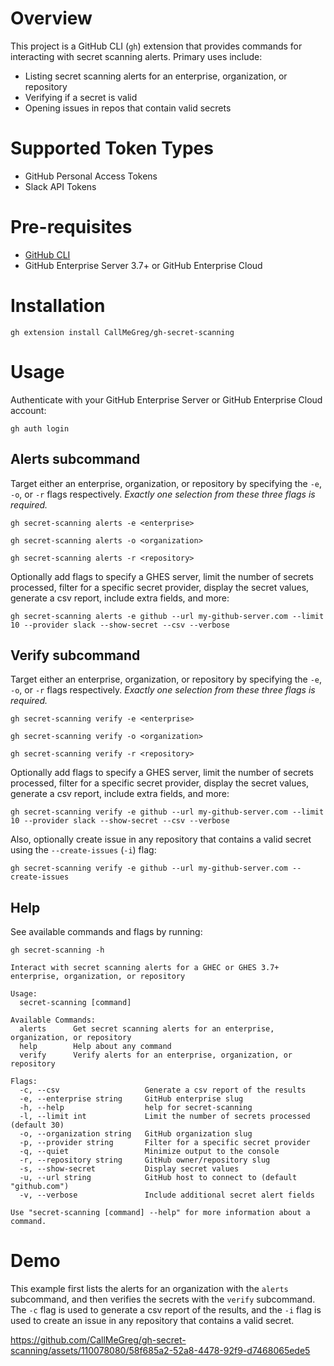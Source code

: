 # Overview
This project is a GitHub CLI (`gh`) extension that provides commands for interacting with secret scanning alerts. Primary uses include:
- Listing secret scanning alerts for an enterprise, organization, or repository
- Verifying if a secret is valid
- Opening issues in repos that contain valid secrets

# Supported Token Types
- GitHub Personal Access Tokens
- Slack API Tokens

# Pre-requisites
- [GitHub CLI](https://github.com/cli/cli#installation)
- GitHub Enterprise Server 3.7+ or GitHub Enterprise Cloud

# Installation
```
gh extension install CallMeGreg/gh-secret-scanning
```

# Usage
Authenticate with your GitHub Enterprise Server or GitHub Enterprise Cloud account:
```
gh auth login
```

## Alerts subcommand
Target either an enterprise, organization, or repository by specifying the `-e`, `-o`, or `-r` flags respectively. _Exactly one selection from these three flags is required._

```
gh secret-scanning alerts -e <enterprise>
```

```
gh secret-scanning alerts -o <organization>
```

```
gh secret-scanning alerts -r <repository>
```

Optionally add flags to specify a GHES server, limit the number of secrets processed, filter for a specific secret provider, display the secret values, generate a csv report, include extra fields, and more:
```
gh secret-scanning alerts -e github --url my-github-server.com --limit 10 --provider slack --show-secret --csv --verbose
```

## Verify subcommand
Target either an enterprise, organization, or repository by specifying the `-e`, `-o`, or `-r` flags respectively. _Exactly one selection from these three flags is required._

```
gh secret-scanning verify -e <enterprise>
```

```
gh secret-scanning verify -o <organization>
```

```
gh secret-scanning verify -r <repository>
```

Optionally add flags to specify a GHES server, limit the number of secrets processed, filter for a specific secret provider, display the secret values, generate a csv report, include extra fields, and more:
```
gh secret-scanning verify -e github --url my-github-server.com --limit 10 --provider slack --show-secret --csv --verbose
```

Also, optionally create issue in any repository that contains a valid secret using the `--create-issues` (`-i`) flag:
```
gh secret-scanning verify -e github --url my-github-server.com --create-issues
```


## Help
See available commands and flags by running:
```
gh secret-scanning -h
```

```
Interact with secret scanning alerts for a GHEC or GHES 3.7+ enterprise, organization, or repository

Usage:
  secret-scanning [command]

Available Commands:
  alerts      Get secret scanning alerts for an enterprise, organization, or repository
  help        Help about any command
  verify      Verify alerts for an enterprise, organization, or repository

Flags:
  -c, --csv                   Generate a csv report of the results
  -e, --enterprise string     GitHub enterprise slug
  -h, --help                  help for secret-scanning
  -l, --limit int             Limit the number of secrets processed (default 30)
  -o, --organization string   GitHub organization slug
  -p, --provider string       Filter for a specific secret provider
  -q, --quiet                 Minimize output to the console
  -r, --repository string     GitHub owner/repository slug
  -s, --show-secret           Display secret values
  -u, --url string            GitHub host to connect to (default "github.com")
  -v, --verbose               Include additional secret alert fields

Use "secret-scanning [command] --help" for more information about a command.
```

# Demo
This example first lists the alerts for an organization with the `alerts` subcommand, and then verifies the secrets with the `verify` subcommand. The `-c` flag is used to generate a csv report of the results, and the `-i` flag is used to create an issue in any repository that contains a valid secret.

https://github.com/CallMeGreg/gh-secret-scanning/assets/110078080/58f685a2-52a8-4478-92f9-d7468065ede5



